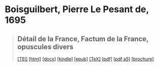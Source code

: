 # Boisguilbert, Pierre Le Pesant de, 1695

> ## Détail de la France, Factum de la France, opuscules divers
>  <a title="Source XML/TEI" class="mime48 tei" href="https://hurlus.github.io/tei/boisguilbert1695_detail.xml">[TEI]</a>  <a title="HTML une page" class="mime48 html" href="https://hurlus.github.io/boisguilbert1695_detail/boisguilbert1695_detail.html">[html]</a>  <a title="Bureautique (LibreOffice, MS.Word)" class="mime48 docx" href="https://hurlus.github.io/boisguilbert1695_detail/boisguilbert1695_detail.docx">[docx]</a>  <a title="Amazon.kindle" class="mime48 mobi" href="https://hurlus.github.io/boisguilbert1695_detail/boisguilbert1695_detail.mobi">[kindle]</a>  <a title="EPUB, pour liseuses et téléphones" class="mime48 epub" href="https://hurlus.github.io/boisguilbert1695_detail/boisguilbert1695_detail.epub">[epub]</a>  <a title="LaTeX" class="mime48 tex" href="https://hurlus.github.io/boisguilbert1695_detail/boisguilbert1695_detail.tex">[TeX]</a>  <a title="PDF à imprimer, A4 2 colonnes" class="mime48 pdf" href="https://hurlus.github.io/boisguilbert1695_detail/boisguilbert1695_detail.pdf">[pdf]</a>  <a title="PDF à lire, A5 une colonne" class="mime48 a5" href="https://hurlus.github.io/boisguilbert1695_detail/boisguilbert1695_detail_a5.pdf">[pdf a5]</a>  <a title="Brochure à agrafer, pdf imposé pour imprimante recto/verso" class="mime48 brochure" href="https://hurlus.github.io/boisguilbert1695_detail/boisguilbert1695_detail_brochure.pdf">[brochure]</a> 
